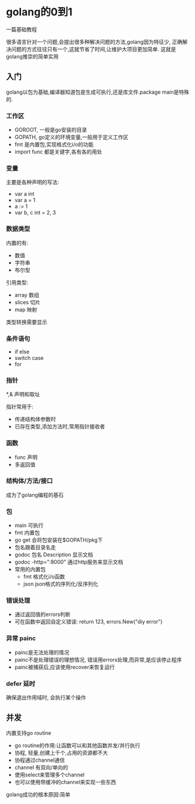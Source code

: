 # golang的0到1

一篇基础教程

很多语言针对一个问题,会提出很多种解决问题的方法,golang因为特征少,
正确解决问题的方式往往只有一个,这就节省了时间,让维护大项目更加简单.
这就是golang推崇的简单实用

## 入门

golang以包为基础,编译器知道包是生成可执行,还是库文件.package main是特殊的.

### 工作区

- GOROOT, 一般是go安装的目录
- GOPATH, go定义的环境变量,一般用于定义工作区
- fmt 是内置包,实现格式化i/o的功能
- import func 都是关键字,各有各的用处

### 变量

主要是各种声明的写法:
- var a int
- var a = 1
- a := 1
- var b, c int = 2, 3

### 数据类型

内置的有:
- 数值
- 字符串
- 布尔型

引用类型:
- array 数组
- slices 切片
- map 映射

类型转换需要显示

### 条件语句

- if else
- switch case
- for

### 指针

\*,& 声明和取址

指针常用于:
- 传递结构体参数时
- 已存在类型,添加方法时,常用指针接收者

### 函数

- func 声明
- 多返回值

### 结构体/方法/接口

成为了golang编程的基石

### 包

- main 可执行
- fmt 内置包
- go get 会将包安装在$GOPATH/pkg下
- 包名跟着目录名走
- godoc 包名 Description 显示文档
- godoc -http=":8000" 通过http服务来显示文档
- 常用的内置包
    - fmt 格式化i/o函数
    - json json格式的序列化/反序列化

### 错误处理

- 通过返回值的errors判断
- 可在函数中返回自定义错误: return 123, errors.New("diy error")

### 异常 painc

- painc是无法处理的情况
- painc不是处理错误的理想情况, 错误用errors处理,而异常,是应该停止程序
- painc被捕获后,应该使用recover来恢复运行

### defer 延时

确保退出作用域时, 会执行某个操作

## 并发

内置支持go routine

- go routine的作用:让函数可以和其他函数并发/并行执行
- 协程, 轻量,创建上千个,占用的资源都不大
- 协程通过channel通信
- channel 有双向/单向的
- 使用select来管理多个channel
- 也可以使用带缓冲的channel来实现一些东西

golang成功的根本原因:简单



